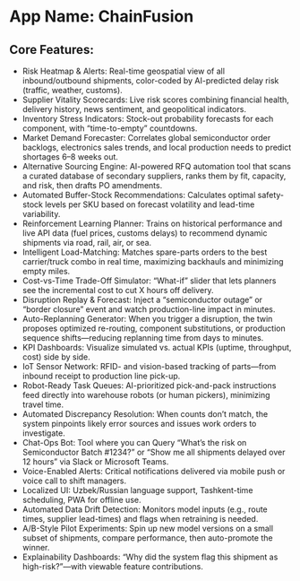# **App Name**: ChainFusion

## Core Features:

- Risk Heatmap & Alerts: Real-time geospatial view of all inbound/outbound shipments, color-coded by AI-predicted delay risk (traffic, weather, customs).
- Supplier Vitality Scorecards: Live risk scores combining financial health, delivery history, news sentiment, and geopolitical indicators.
- Inventory Stress Indicators: Stock-out probability forecasts for each component, with “time-to-empty” countdowns.
- Market Demand Forecaster: Correlates global semiconductor order backlogs, electronics sales trends, and local production needs to predict shortages 6–8 weeks out.
- Alternative Sourcing Engine: AI-powered RFQ automation tool that scans a curated database of secondary suppliers, ranks them by fit, capacity, and risk, then drafts PO amendments.
- Automated Buffer-Stock Recommendations: Calculates optimal safety-stock levels per SKU based on forecast volatility and lead-time variability.
- Reinforcement Learning Planner: Trains on historical performance and live API data (fuel prices, customs delays) to recommend dynamic shipments via road, rail, air, or sea.
- Intelligent Load-Matching: Matches spare-parts orders to the best carrier/truck combo in real time, maximizing backhauls and minimizing empty miles.
- Cost-vs-Time Trade-Off Simulator: “What-if” slider that lets planners see the incremental cost to cut X hours off delivery.
- Disruption Replay & Forecast: Inject a “semiconductor outage” or “border closure” event and watch production-line impact in minutes.
- Auto-Replanning Generator: When you trigger a disruption, the twin proposes optimized re-routing, component substitutions, or production sequence shifts—reducing replanning time from days to minutes.
- KPI Dashboards: Visualize simulated vs. actual KPIs (uptime, throughput, cost) side by side.
- IoT Sensor Network: RFID- and vision-based tracking of parts—from inbound receipt to production line pick-up.
- Robot-Ready Task Queues: AI-prioritized pick-and-pack instructions feed directly into warehouse robots (or human pickers), minimizing travel time.
- Automated Discrepancy Resolution: When counts don’t match, the system pinpoints likely error sources and issues work orders to investigate.
- Chat-Ops Bot: Tool where you can Query “What’s the risk on Semiconductor Batch #1234?” or “Show me all shipments delayed over 12 hours” via Slack or Microsoft Teams.
- Voice-Enabled Alerts: Critical notifications delivered via mobile push or voice call to shift managers.
- Localized UI: Uzbek/Russian language support, Tashkent-time scheduling, PWA for offline use.
- Automated Data Drift Detection: Monitors model inputs (e.g., route times, supplier lead-times) and flags when retraining is needed.
- A/B-Style Pilot Experiments: Spin up new model versions on a small subset of shipments, compare performance, then auto-promote the winner.
- Explainability Dashboards: “Why did the system flag this shipment as high-risk?”—with viewable feature contributions.
